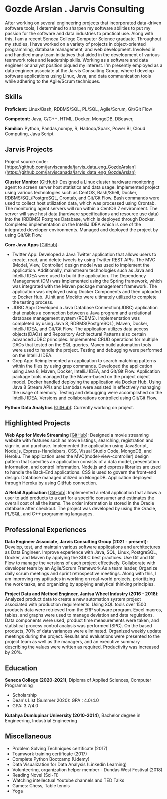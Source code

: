 # Gozde Arslan . Jarvis Consulting

After working on several engineering projects that incorporated data-driven software tools, I determined to sharpen my software abilities to put my passion for the software and data industries to practical use. Along with this, I am a recent Seneca College Computer Science graduate. Throughout my studies, I have worked on a variety of projects in object-oriented programming, database management, and web development. Involved in and handled many team initiatives that aided in the development of various teamwork roles and leadership skills. Working as a software and data engineer or analyst position piqued my interest. I'm presently employed as a data engineer associate at the Jarvis Consulting Group, where I develop software applications using Linux, Java, and data communication tools while adhering to the Agile/Scrum techniques.

## Skills

**Proficient:** Linux/Bash, RDBMS/SQL, PL/SQL, Agile/Scrum, Git/Git Flow

**Competent:** Java, C/C++, HTML, Docker, MongoDB, DBeaver,

**Familiar:** Python, Pandas,numpy, R, Hadoop/Spark, Power BI, Cloud Computing, Java Script

## Jarvis Projects

Project source code: [https://github.com/jarviscanada/jarvis_data_eng_GozdeArslan](https://github.com/jarviscanada/jarvis_data_eng_GozdeArslan)


**Cluster Monitor** [[GitHub](https://github.com/jarviscanada/jarvis_data_eng_GozdeArslan/tree/master/linux_sql)]: Designed a Linux cluster hardware monitoring agent to screen server host statistics and data usage. Implemented project using various technologies such as CentOS, Bash/Shell, Docker, RDBMS/SQL/PostgreSQL, Crontab, and Git/Git Flow. Bash commands were used to collect host utilization data, which was processed using Crontab. The monitoring agent servers will run within a CentOS 7 environment. The server will save host data (hardware specifications and resource use data) into the (RDBMS) Postgres Database, which is deployed through Docker. Completed implementation on the IntelliJ IDEA which is one of the integrated developer environments. Managed and deployed the project by using Git/Git Flow.

**Core Java Apps** [[GitHub](https://github.com/jarviscanada/jarvis_data_eng_GozdeArslan/tree/master/core_java)]:
      
  - Twitter App: Developed a Java Twitter application that allows users to create, read, and delete tweets by using Twitter REST APIs. The MVC (Model, View, Controller) design model was used to implement the application. Additionally, mainstream technologies such as Java and IntelliJ IDEA were used to build the application. The Dependency Management (DM) was implemented using the Spring framework, which was integrated with the Maven package management framework. The application was deployed using Docker Components and then uploaded to Docker Hub. JUnit and Mockito were ultimately utilized to complete the testing process.
  - JDBC App: Developed a Java Database Connection(JDBC) application that enables a connection between a Java program and a relational database management system (RDBMS). Implementation was completed by using Java 8, RDBMS(PostgreSQL), Maven, Docker, IntelliJ IDEA, and Git/Git Flow. The application utilizes data access objects(DAOs) and Repository Architectural Patterns also certain advanced JDBC principles. Implemented CRUD operations for multiple DAOs that tested on the SQL queries. Maven build automation tools were used to handle the project. Testing and debugging were performed on the IntelliJ IDEA.
  - Grep App: Reimplemented an application to search matching patterns within the files by using grep commands. Developed the application using Java 8, Maven, Docker, IntelliJ IDEA, and Git/Git Flow. Application package tools managed by the Maven-based on the project object model. Docker handled deploying the application via Docker Hub. Using Java 8 Stream APIs and Lambdas were assisted in effectively managing the usage of memory. Testing and debugging were accomplished on the IntelliJ IDEA. Versions and collaborations controlled using Git/Git Flow.

**Python Data Analytics** [[GitHub](https://github.com/jarviscanada/jarvis_data_eng_GozdeArslan/tree/master/python_data_analytics)]: Currently working on project. 


## Highlighted Projects
**Web App for Movie Streaming** [[GitHub](https://github.com/gzarslan/A-movie-website)]: Designed a movie streaming website with features such as movie listings, searching, registration and sign-in, and purchase. Implemented the application using JavaScript, Node.js, Express-Handlebars, CSS, Visual Studio Code, MongoDB, and Heroku. The application uses the MVC(model-view-controller) design pattern that specifies an application consists of a data model, presentation information, and control information. Node.js and express libraries are used to handle the Back-End applications. CSS is used to govern the front-end design. Database managed utilized on MongoDB. Application deployed through Heroku by using GitHub connection.

**A Retail Application** [[GitHub](https://github.com/gzarslan/Database-3/tree/main/assignment2)]: Implemented a retail application that allows a user to add products to a cart for a specific consumer and estimates the overall cost of all the items. The order information is stored in the Oracle database after checkout. The project was developed by using the Oracle, PL/SQL, and C++ programming languages.


## Professional Experiences

**Data Engineer Associate, Jarvis Consulting Group (2021 - present)**: Develop, test, and maintain various software applications and architectures as Data Engineer. Improve experience with Java, SQL, Linux, PostgreSQL, Docker, and Maven by applying the SDLC best practices. Use Git and Git Flow to manage the versions of each project effectively. Collaborate with developer team by an Agile/Scrum Framework.As a team leader, Organize daily scrum meetings and sprint retrospective meetings. Along with this, I am improving my aptitudes in working on real-world projects, prioritizing the work tasks, and organizing by applying analytical thinking principles.

**Project Data and Method Engineer, Jantsa Wheel Industry (2016 - 2018)**: Analyzed product data to create a new automation system project associated with production requirements. Using SQL tools over 1500 products data were retrieved from the ERP software program. Excel macros, tables, and graphs were used to manage deviation and data regulations. Data components were used, product time measurements were taken, and statistical process control analysis was performed (SPC). On the based products, 70% of data variances were eliminated. Organized weekly update meetings during the project. Results and evaluations were presented to the project team as well as the managers, and an executive summary describing the values were written as required. Productivity was increased by 20%.


## Education
**Seneca College (2020-2021)**, Diploma of Applied Sciences, Computer Programming
- Scholarship
- Dean's List (Summer 2020): GPA : 4.0/4.0
- GPA: 3.7/4.0 

**Kutahya Dumlupinar University (2010-2014)**, Bachelor degree in Engineering, Industrial Engineering


## Miscellaneous
- Problem Solving Techniques certificate (2017)
- Teamwork training certificate (2017)
- Complete Python Bootcamp (Udemy)
- Data Visualization for Data Analysis (Linkedin Learning)
- Volunteering, organization helper member - Dundas West Festival (2018)
- Reading Novel (Sci-Fi)
- Watching intellectual Youtube channels and TED Talks
- Games: Chess, Table tennis
- Yoga